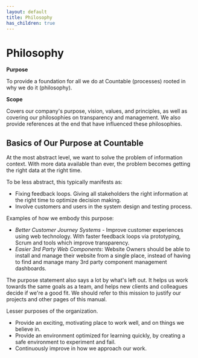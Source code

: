```yaml
---
layout: default
title: Philosophy
has_children: true
---
```


# Philosophy

**Purpose**

To provide a foundation for all we do at Countable (processes) rooted in why we do it (philosophy).

**Scope**

Covers our company's purpose, vision, values, and principles, as well as
covering our philosophies on transparency and management. We also
provide references at the end that have influenced these philosophies.

## Basics of Our Purpose at Countable

At the most abstract level, we want to solve the problem of information
context. With more data available than ever, the problem becomes getting
the right data at the right time.

To be less abstract, this typically manifests as:

  - Fixing feedback loops. Giving all stakeholders the right information
    at the right time to optimize decision making.
  - Involve customers and users in the system design and testing process.

Examples of how we embody this purpose:

  - *Better Customer Journey Systems* - Improve customer experiences
    using web technology. With faster feedback loops via prototyping,
    Scrum and tools which improve transparency.
  - *Easier 3rd Party Web Components*: Website Owners should be able to
    install and manage their website from a single place, instead of
    having to find and manage many 3rd party component management
    dashboards.

The purpose statement also says a lot by what's left out. It helps us
work towards the same goals as a team, and helps new clients and
colleagues decide if we're a good fit. We should refer to this mission
to justify our projects and other pages of this manual.

Lesser purposes of the organization.

  - Provide an exciting, motivating place to work well, and on things we
    believe in.
  - Provide an environment optimized for learning quickly, by creating a safe environment to experiment and fail.
  - Continuously improve in how we approach our work.

